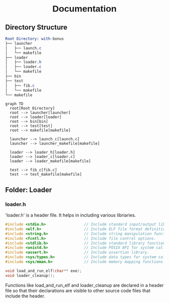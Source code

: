 <div align="center">
  <h1 style="font-family: 'Helvetica', sans-serif;">Documentation</h1>
</div>

## Directory Structure

``` mathematica
Root Directory: with-bonus
├── launcher
│   ├── launch.c
│   └── makefile
├── loader
│   ├── loader.h
│   ├── loader.c
│   └── makefile
├── bin
├── test
│   ├── fib.c
│   └── makefile
└── makefile

```
```mermaid
graph TD
  root[Root Directory]
  root --> launcher[launcher]
  root --> loader[loader]
  root --> bin[bin]
  root --> test[test]
  root --> makefile[makefile]

  launcher --> launch_c[launch.c]
  launcher --> launcher_makefile[makefile]

  loader --> loader_h[loader.h]
  loader --> loader_c[loader.c]
  loader --> loader_makefile[makefile]

  test --> fib_c[fib.c]
  test --> test_makefile[makefile]
```



## Folder: Loader
### loader.h

'loader.h' is a header file. It helps in including various libriaries.
``` C
#include <stdio.h>                 // Include standard input/output library.
#include <elf.h>                   // Include ELF file format definitions.
#include <string.h>                // Include string manipulation functions.
#include <fcntl.h>                 // Include file control options.
#include <stdlib.h>                // Include standard library functions.
#include <unistd.h>                // Include POSIX API for system calls.
#include <assert.h>                // Include assertion library.
#include <sys/types.h>             // Include data types for system calls.
#include <sys/mman.h>              // Include memory mapping functions.

void load_and_run_elf(char** exe);
void loader_cleanup();
```

Functions like load_and_run_elf and loader_cleanup are declared in a header file so that their declarations are visible to other source code files that include the header. 


